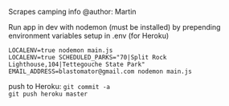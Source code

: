 Scrapes camping info
@author: Martin

Run app in dev with nodemon (must be installed) by prepending environment variables setup in .env (for Heroku)

`LOCALENV=true nodemon main.js`  
`LOCALENV=true SCHEDULED_PARKS="70|Split Rock Lighthouse,104|Tettegouche State Park" EMAIL_ADDRESS=blastomator@gmail.com nodemon main.js`

push to Heroku:
`git commit -a`  
`git push heroku master`